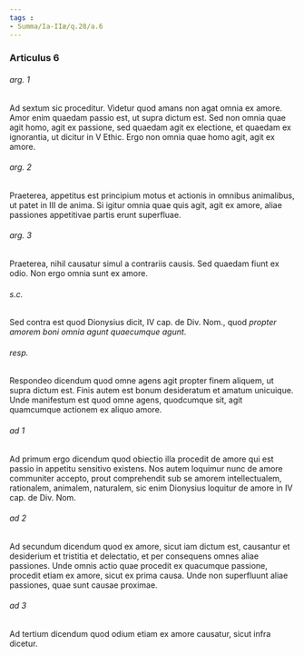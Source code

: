 ```yaml
---
tags : 
- Summa/Ia-IIæ/q.28/a.6
---
```


### Articulus 6

###### arg. 1
Ad sextum sic proceditur. Videtur quod amans non agat omnia ex amore. Amor enim quaedam passio est, ut supra dictum est. Sed non omnia quae agit homo, agit ex passione, sed quaedam agit ex electione, et quaedam ex ignorantia, ut dicitur in V Ethic. Ergo non omnia quae homo agit, agit ex amore.

###### arg. 2
Praeterea, appetitus est principium motus et actionis in omnibus animalibus, ut patet in III de anima. Si igitur omnia quae quis agit, agit ex amore, aliae passiones appetitivae partis erunt superfluae.

###### arg. 3
Praeterea, nihil causatur simul a contrariis causis. Sed quaedam fiunt ex odio. Non ergo omnia sunt ex amore.

###### s.c.
Sed contra est quod Dionysius dicit, IV cap. de Div. Nom., quod *propter amorem boni omnia agunt quaecumque agunt*.

###### resp.
Respondeo dicendum quod omne agens agit propter finem aliquem, ut supra dictum est. Finis autem est bonum desideratum et amatum unicuique. Unde manifestum est quod omne agens, quodcumque sit, agit quamcumque actionem ex aliquo amore.

###### ad 1
Ad primum ergo dicendum quod obiectio illa procedit de amore qui est passio in appetitu sensitivo existens. Nos autem loquimur nunc de amore communiter accepto, prout comprehendit sub se amorem intellectualem, rationalem, animalem, naturalem, sic enim Dionysius loquitur de amore in IV cap. de Div. Nom.

###### ad 2
Ad secundum dicendum quod ex amore, sicut iam dictum est, causantur et desiderium et tristitia et delectatio, et per consequens omnes aliae passiones. Unde omnis actio quae procedit ex quacumque passione, procedit etiam ex amore, sicut ex prima causa. Unde non superfluunt aliae passiones, quae sunt causae proximae.

###### ad 3
Ad tertium dicendum quod odium etiam ex amore causatur, sicut infra dicetur.

